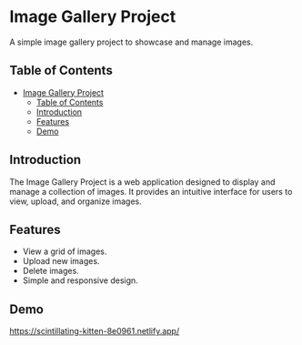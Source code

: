 # Image Gallery Project

A simple image gallery project to showcase and manage images.

## Table of Contents

- [Image Gallery Project](#image-gallery-project)
  - [Table of Contents](#table-of-contents)
  - [Introduction](#introduction)
  - [Features](#features)
  - [Demo](#demo)

## Introduction

The Image Gallery Project is a web application designed to display and manage a collection of images. It provides an intuitive interface for users to view, upload, and organize images.

## Features

- View a grid of images.
- Upload new images.
- Delete images.
- Simple and responsive design.

## Demo

https://scintillating-kitten-8e0961.netlify.app/
